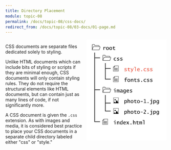 ```yaml
---
title: Directory Placement
module: topic-08
permalink: /docs/topic-08/css-docs/
redirect_from: /docs/topic-08/03-docs/01-page.md
---
```


<div class="divider-heading"></div>

<div style="display: inline-block; width: 100%;">
  <img src="../img/directory-css-folder.jpg" style="float: right; width: 250px; margin: 0 0 5px 5px; border: none" />

  <p>CSS documents are separate files dedicated solely to styling.</p>

  <p>Unlike HTML documents which can include bits of styling or scripts if they are minimal enough, CSS documents will only contain styling rules. They do not require the structural elements like HTML documents, but can contain just as many lines of code, if not significantly more.</p>

  <p>A CSS document is given the <code>.css</code> extension. As with images and media, it is considered best practice to place your CSS documents in a separate child directory labeled either "css" or "style."</p>
</div>
